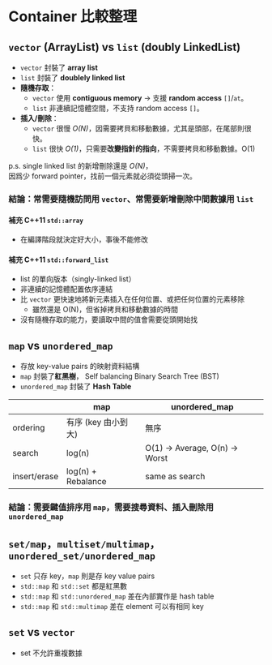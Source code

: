 # Container 比較整理

## `vector` (ArrayList) vs `list` (doubly LinkedList)

- `vector` 封裝了 **array list**
- `list` 封裝了 **doublely linked list**
- **隨機存取**：
  - `vector` 使用 **contiguous memory** -> 支援 **random access** `[]`/`at`。
  - `list` 非連續記憶體空間，不支持 random access `[]`。
- **插入/刪除**：
  - `vector` 很慢 _O(N)_，因需要拷貝和移動數據，尤其是頭部，在尾部則很快。
  - `list` 很快 _O(1)_，只需要**改變指針的指向**，不需要拷貝和移動數據。O(1)

p.s. single linked list 的新增刪除還是 _O(N)_，\
因爲少 forward pointer，找前一個元素就必須從頭掃一次。

### 結論：常需要隨機訪問用 `vector`、常需要新增刪除中間數據用 `list`

#### 補充 C++11 `std::array`

- 在編譯階段就決定好大小，事後不能修改

#### 補充 C++11 `std::forward_list`

- list 的單向版本（singly-linked list）
- 非連續的記憶體配置依序連結
- 比 `vector` 更快速地將新元素插入在任何位置、或把任何位置的元素移除
  - 雖然還是 O(N)，但省掉拷貝和移動數據的時間
- 沒有隨機存取的能力，要讀取中間的值會需要從頭開始找

## `map` vs `unordered_map`

- 存放 key-value pairs 的映射資料結構
- `map` 封裝了**紅黑樹**， Self balancing Binary Search Tree (BST)
- `unordered_map` 封裝了 **Hash Table**

|              | map                 | unordered_map                  |
| ------------ | ------------------- | ------------------------------ |
| ordering     | 有序 (key 由小到大) | 無序                           |
| search       | log(n)              | O(1) -> Average, O(n) -> Worst |
| insert/erase | log(n) + Rebalance  | same as search                 |

### 結論：需要鍵值排序用 `map`，需要搜尋資料、插入刪除用 `unordered_map`

## `set/map`，`multiset/multimap`，`unordered_set/unordered_map`

- `set` 只存 key，`map` 則是存 key value pairs
- `std::map` 和 `std::set` 都是紅黑數
- `std::map` 和 `std::unordered_map` 差在內部實作是 hash table
- `std::map` 和 `std::multimap` 差在 element 可以有相同 key

## `set` vs `vector`

- set 不允許重複數據
